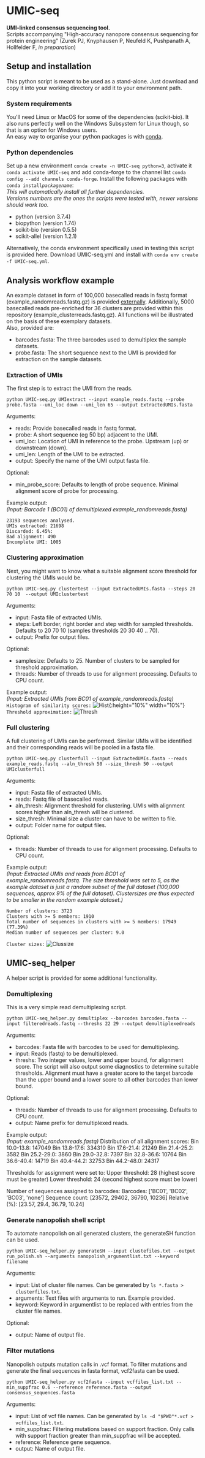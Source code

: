 # UMIC-seq
**UMI-linked consensus sequencing tool.**\
Scripts accompanying "High-accuracy nanopore consensus sequencing for protein engineering" (Zurek PJ, Knyphausen P, Neufeld K, Pushpanath A, Hollfelder F, *in preparation*) 

## Setup and installation
This python script is meant to be used as a stand-alone. Just download and copy it into your working directory or add it to your environment path.

### System requirements
You'll need Linux or MacOS for some of the dependencies (scikit-bio). It also runs perfectly well on the Windows Subsystem for Linux though, so that is an option for Windows users.\
An easy way to organise your python packages is with [conda](https://docs.conda.io/en/latest/miniconda.html).

### Python dependencies
Set up a new environment `conda create -n UMIC-seq python=3`, activate it `conda activate UMIC-seq` and add conda-forge to the channel list `conda config --add channels conda-forge`. Install the following packages with `conda install`*`packagename`*:\
*This will automatically install all further dependencies.*\
*Versions numbers are the ones the scripts were tested with, newer versions should work too.*
- python (version 3.7.4)
- biopython (version 1.74)
- scikit-bio (version 0.5.5)
- scikit-allel (version 1.2.1)

Alternatively, the conda environment specifically used in testing this script is provided here. Download UMIC-seq.yml and install with `conda env create -f UMIC-seq.yml`.


## Analysis workflow example

An example dataset in form of 100,000 basecalled reads in fastq format (example_randomreads.fastq.gz) is provided [externally](https://www.dropbox.com/s/d8tkadbvq95p06h/example_randomreads.fastq.gz?dl=1). Additionally, 5000 basecalled reads pre-enriched for 36 clusters are provided within this repository (example_clusterreads.fastq.gz). All functions will be illustrated on the basis of these exemplary datasets.\
Also, provided are:
- barcodes.fasta: The three barcodes used to demultiplex the sample datasets.
- probe.fasta: The short sequence next to the UMI is provided for extraction on the sample datasets.


### Extraction of UMIs

The first step is to extract the UMI from the reads.
```
python UMIC-seq.py UMIextract --input example_reads.fastq --probe probe.fasta --umi_loc down --umi_len 65 --output ExtractedUMIs.fasta
```
Arguments:
- reads: Provide basecalled reads in fastq format.
- probe: A short sequence (eg 50 bp) adjacent to the UMI.
- umi_loc: Location of UMI in reference to the probe. Upstream (up) or downstream (down).
- umi_len: Length of the UMI to be extracted.
- output: Specify the name of the UMI output fasta file.

Optional:
- min_probe_score: Defaults to length of probe sequence. Minimal alignment score of probe for processing.

Example output:\
*(Input: Barcode 1 (BC01) of demultiplexed example_randomreads.fastq)*
```
23193 sequences analysed.
UMIs extracted: 21698
Discarded: 6.45%:
Bad alignment: 490
Incomplete UMI: 1005
```



### Clustering approximation

Next, you might want to know what a suitable alignment score threshold for clustering the UMIs would be.
```
python UMIC-seq.py clustertest --input ExtractedUMIs.fasta --steps 20 70 10  --output UMIclustertest
```
Arguments:
- input: Fasta file of extracted UMIs.
- steps: Left border, right border and step width for sampled thresholds. Defaults to 20 70 10 (samples thresholds 20 30 40 .. 70).
- output: Prefix for output files.

Optional:
- samplesize: Defaults to 25. Number of clusters to be sampled for threshold approximation.
- threads: Number of threads to use for alignment processing. Defaults to CPU count.

Example output:\
*(Input: Extracted UMIs from BC01 of example_randomreads.fastq)*\
`Histogram of similarity scores:`
![Hist](https://github.com/fhlab/UMIC-seq/tree/master/example/randomsample_similarityscores_hist.png "Similarity score histogram"){:height="10%" width="10%"}
`Threshold approximation:`
![Thresh](https://github.com/fhlab/UMIC-seq/tree/master/example/randomsample_thresholdapproximation.png "Threshold approximation")



### Full clustering

A full clustering of UMIs can be performed. Similar UMIs will be identified and their corresponding reads will be pooled in a fasta file.
```
python UMIC-seq.py clusterfull --input ExtractedUMIs.fasta --reads example_reads.fastq --aln_thresh 50 --size_thresh 50 --output UMIclusterfull
```
Arguments:
- input: Fasta file of extracted UMIs.
- reads: Fastq file of basecalled reads.
- aln_thresh: Alignment threshold for clustering. UMIs with alignment scores higher than aln_thresh will be clustered.
- size_thresh: Minimal size a cluster can have to be written to file.
- output: Folder name for output files.

Optional:
- threads: Number of threads to use for alignment processing. Defaults to CPU count.

Example output:\
*(Input: Extracted UMIs and reads from BC01 of example_randomreads.fastq. The size threshold was set to 5, as the example dataset is just a random subset of the full dataset (100,000 sequences, approx 9% of the full dataset). Clustersizes are thus expected to be smaller in the random example dataset.)*
```
Number of clusters: 3723
Clusters with >= 5 members: 1910
Total number of sequences in clusters with >= 5 members: 17949 (77.39%)
Median number of sequences per cluster: 9.0
```
`Cluster sizes:`
![Clussize](https://github.com/fhlab/UMIC-seq/tree/master/example/randomsample_clustersizes_sequences.png "Clustersizes")



## UMIC-seq_helper

A helper script is provided for some additional functionality.

### Demultiplexing

This is a very simple read demultiplexing script.
```
python UMIC-seq_helper.py demultiplex --barcodes barcodes.fasta --input filteredreads.fastq --threshs 22 29 --output demultiplexedreads
```
Arguments:
- barcodes: Fasta file with barcodes to be used for demultiplexing.
- input: Reads (fastq) to be demultiplexed.
- threshs: Two integer values, lower and upper bound, for alignment score. The script will also output some diagnostics to determine suitable thresholds. Alignment must have a greater score to the target barcode than the upper bound and a lower score to all other barcodes than lower bound.

Optional:
- threads: Number of threads to use for alignment processing. Defaults to CPU count.
- output: Name prefix for demultiplexed reads.

Example output:\
*(Input: example_randomreads.fastq)*
Distribution of all alignment scores:
Bin 10.0-13.8:   147049
Bin 13.8-17.6:   334310
Bin 17.6-21.4:   21249
Bin 21.4-25.2:   3582
Bin 25.2-29.0:   3860
Bin 29.0-32.8:   7397
Bin 32.8-36.6:   10764
Bin 36.6-40.4:   14719
Bin 40.4-44.2:   32753
Bin 44.2-48.0:   24317

Thresholds for assignment were set to:
Upper threshold: 28 (highest score must be greater)
Lower threshold: 24 (second highest score must be lower)

Number of sequences assigned to barcodes:
Barcodes: ['BC01', 'BC02', 'BC03', 'none']
Sequence count: [23572, 29402, 36790, 10236]
Relative (%): [23.57, 29.4, 36.79, 10.24]



### Generate nanopolish shell script

To automate nanopolish on all generated clusters, the generateSH function can be used.
```
python UMIC-seq_helper.py generateSH --input clustefiles.txt --output run_polish.sh --arguments nanopolish_argumentlist.txt --keyword filename
```
Arguments:
- input: List of cluster file names. Can be generated by `ls *.fasta > clusterfiles.txt`.
- arguments: Text files with arguments to run. Example provided.
- keyword: Keyword in argumentlist to be replaced with entries from the cluster file names.

Optional:
- output: Name of output file.


### Filter mutations

Nanopolish outputs mutation calls in .vcf format. To filter mutations and generate the final sequences in fasta format, vcf2fasta can be used.
```
python UMIC-seq_helper.py vcf2fasta --input vcffiles_list.txt --min_suppfrac 0.6 --reference reference.fasta --output consensus_sequences.fasta 
```
Arguments:
- input: List of vcf file names. Can be generated by `ls -d "$PWD"*.vcf > vcffiles_list.txt`.
- min_suppfrac: Filtering mutations based on support fraction. Only calls with support fraction greater than min_suppfrac will be accepted.
- reference: Reference gene sequence.
- output: Name of output file.

